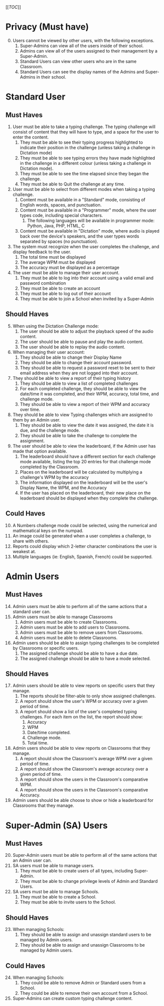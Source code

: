 [[_TOC_]]
# Privacy (Must have)
0. Users cannot be viewed by other users, with the following exceptions. 
   1. Super-Admins can view all of the users inside of their school.
   2. Admins can view all of the users assigned to their management by a Super-Admin.
   3. Standard Users can view other users who are in the same Classroom.
   4. Standard Users can see the display names of the Admins and Super-Admins in their school.

# Standard User
## Must Haves
1. User must be able to take a typing challenge. The typing challenge will consist of content that they will have to type, and a space for the user to enter the content.
   1. They must be able to see their typing progress highlighted to indicate their position in the challenge (unless taking a challenge in Dictation mode)
   2. They must be able to see typing errors they have made highlighted in the challenge in a different colour (unless taking a challenge in Dictation mode). 
   3. They must be able to see the time elapsed since they began the challenge.
   4. They must be able to Quit the challenge at any time.
2. User must be able to select from different modes when taking a typing challenge.
   1. Content must be available in a "Standard" mode, consisting of English words, spaces, and punctuation.
   2. Content must be available in a "Programmer" mode, where the user types code, including special characters.
      1. The following languages will be available in programmer mode: Python, Java, PHP, HTML, C
   3. Content must be available in "Dictation" mode, where audio is played back over the device's speakers, and the user types words separated by spaces (no punctuation).
3. The system must recognize when the user completes the challenge, and display feedback to the user.
   1. The total time must be displayed
   2. The average WPM must be displayed
   3. The accuracy must be displayed as a percentage
4. The user must be able to manage their user account.
   1. They must be able to log into their account using a valid email and password combination
   2. They must be able to create an account
   3. They must be able to log out of their account
   4. They must be able to join a School when invited by a Super-Admin

## Should Haves
5. When using the Dictation Challenge mode:
   1. The user should be able to adjust the playback speed of the audio content.
   2. The user should be able to pause and play the audio content.
   3. The user should be able to replay the audio content.
6. When managing their user account:
   1. They should be able to change their Display Name
   2. They should be able to change their account password.
   3. They should be able to request a password reset to be sent to their email address when they are not logged into their account.
7. They should be able to view a report of their typing history
   1. They should be able to view a list of completed challenges
   2. For each completed challenge, they should be able to view the date/time it was completed, and their WPM, accuracy, total time, and challenge mode.
   3. They should be able to view a report of their WPM and accuracy over time.
8. They should be able to view Typing challenges which are assigned to them by an Admin user.
   1. They should be able to view the date it was assigned, the date it is due, and the challenge mode.
   2. They should be able to take the challenge to complete the assignment.
9. The user should be able to view the leaderboard, if the Admin user has made that option available.
   1. The leaderboard should have a different section for each challenge mode available, listing the top 20 entries for that challenge mode completed by the Classroom.
   2. Places on the leaderboard will be calculated by multiplying a challenge's WPM by the accuracy
   3. The information displayed on the leaderboard will be the user's Display Name, the WPM, and the Accuracy
   4. If the user has placed on the leaderboard, their new place on the leaderboard should be displayed when they complete the challenge.

## Could Haves
10. A Numbers challenge mode could be selected, using the numerical and mathematical keys on the numpad.
11. An image could be generated when a user completes a challenge, to share with others.
12. Reports could display which 2-letter character combinations the user is weakest at.
13. Multiple languages (ie: English, Spanish, French) could be supported.

# Admin Users
## Must Haves
14. Admin users must be able to perform all of the same actions that a standard user can.
15. Admin users must be able to manage Classrooms
    1. Admin users must be able to create Classrooms.
    2. Admin users must be able to add users to Classrooms.
    3. Admin users must be able to remove users from Classrooms.
    3. Admin users must be able to delete Classrooms.
16. Admin users should be able to assign typing challenges to be completed by Classrooms or specific users.
    1. The assigned challenge should be able to have a due date.
    2. The assigned challenge should be able to have a mode selected.
## Should Haves
17. Admin users should be able to view reports on specific users that they manage.
    1. The reports should be filter-able to only show assigned challenges.
    2. A report should show the user's WPM or accuracy over a given period of time.
    3. A report should show a list of the user's completed typing challenges. For each item on the list, the report should show: 
       1. Accuracy
       2. WPM
       3. Date/time completed.
       4. Challenge mode.
       5. Total time.
18. Admin users should be able to view reports on Classrooms that they manage.
    1. A report should show the Classroom's average WPM over a given period of time.
    2. A report should show the Classroom's average accuracy over a given period of time.
    3. A report should show the users in the Classroom's comparative WPM.
    4. A report should show the users in the Classroom's comparative Accuracy.
19. Admin users should be able choose to show or hide a leaderboard for Classrooms that they manage. 

# Super-Admin (SA) Users
## Must Haves
20. Super-Admin users must be able to perform all of the same actions that an Admin user can.
21. SA users must be able to manage users.
    1. They must be able to create users of all types, including Super-Admin.
    2. They must be able to change privilege levels of Admin and Standard Users.
22. SA users must be able to manage Schools.
    1. They must be able to create a School.
    2. They must be able to invite users to the School.

## Should Haves
23. When managing Schools:
    1. They should be able to assign and unassign standard users to be managed by Admin users.
    2. They should be able to assign and unassign Classrooms to be managed by Admin users.

## Could Haves
24. When managing Schools:
    1. They could be able to remove Admin or Standard users from a School.
    2. They could be able to remove their own account from a School.
25. Super-Admins can create custom typing challenge content.